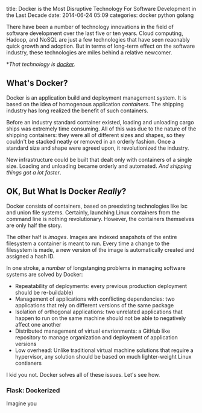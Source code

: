title: Docker is the Most Disruptive Technology For Software Development in the Last Decade
date: 2014-06-24 05:09
categories: docker python golang

There have been a number of technology innovations in the field of
software development over the last five or ten years. Cloud computing, Hadoop,
and NoSQL are just a few technologies that have seen reaonably quick growth and
adoption. But in terms of long-term effect on the software industry, these
technologies are miles behind a relative newcomer.

**That technology is *[docker](http://www.docker.com).**

## What's Docker?

Docker is an application build and deployment management system. It is based on
the idea of homogenous application *containers*. The shipping industry has long realized the
benefit of such containers.

Before an industry standard container existed, loading and unloading 
cargo ships was extremely time consuming. All of this was due to the nature of 
the shipping containers: they were all of different sizes and shapes, so 
they couldn't be stacked neatly or removed in an orderly fashion. Once a 
standard size and shape were agreed upon, it revolutionized the industry.

New infrastructure could be built that dealt only with containers of a single size. Loading and unloading became orderly and
automated. *And shipping things got a lot faster*.

## OK, But What Is Docker *Really*?

Docker consists of containers, based on preexisting technologies like lxc and
union file systems. Certainly, launching Linux containers from the command line
is nothing revolutionary. However, the containers themselves are only half the
story.

The other half is *images*. Images are indexed snapshots of the entire 
filesystem a container is meant to run. Every time a change to the filesystem
is made, a new version of the image is automatically created and assigned a hash ID.

In one stroke, a *number* of longstanging problems in managing software systems are
solved by Docker:

* Repeatability of deployments: every previous production deployment should be
    re-buildable)
* Management of applications with conflicting dependencies: two applications
    that rely on different versions of the same package
* Isolation of orthogonal applications: two unrelated applications that happen
    to run on the same machine should not be able to negatively affect one
    another
* Distributed management of virtual envrionments: a GitHub like repository
    to manage organization and deployment of application versions
* Low overhead: Unlike traditional virtual machine solutions that require a
    hypervisor, any solution should be based on much lighter-weight Linux
    contianers

I kid you not. Docker solves all of these issues. Let's see how.

### Flask: Dockerized

Imagine you 
